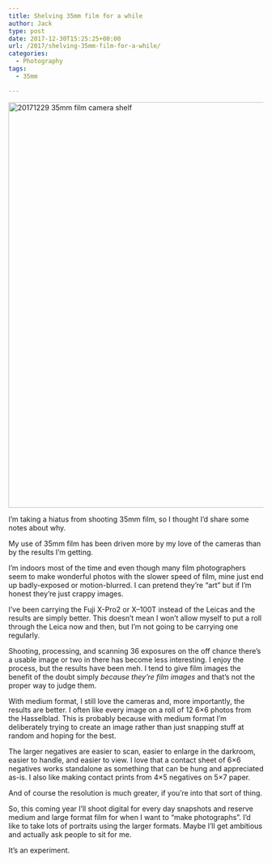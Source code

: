 ```yaml
---
title: Shelving 35mm film for a while
author: Jack
type: post
date: 2017-12-30T15:25:25+00:00
url: /2017/shelving-35mm-film-for-a-while/
categories:
  - Photography
tags:
  - 35mm

---
```

<img src="https://jack.baty.net/wp-content/uploads/2017/12/20171229_35mm-film-camera-shelf.jpg" alt="20171229 35mm film camera shelf" title="20171229_35mm film camera shelf.jpg" border="0" width="1200" height="800" />

I&#8217;m taking a hiatus from shooting 35mm film, so I thought I&#8217;d share some notes about why.

My use of 35mm film has been driven more by my love of the cameras than by the results I&#8217;m getting.

I&#8217;m indoors most of the time and even though many film photographers seem to make wonderful photos with the slower speed of film, mine just end up badly-exposed or motion-blurred. I can pretend they&#8217;re &#8220;art&#8221; but if I&#8217;m honest they&#8217;re just crappy images.

I&#8217;ve been carrying the Fuji X-Pro2 or X&#8211;100T instead of the Leicas and the results are simply better. This doesn&#8217;t mean I won&#8217;t allow myself to put a roll through the Leica now and then, but I&#8217;m not going to be carrying one regularly.

Shooting, processing, and scanning 36 exposures on the off chance there&#8217;s a usable image or two in there has become less interesting. I enjoy the process, but the results have been meh. I tend to give film images the benefit of the doubt simply _because they&#8217;re film images_ and that&#8217;s not the proper way to judge them.

With medium format, I still love the cameras and, more importantly, the results are better. I often like every image on a roll of 12 6&#215;6 photos from the Hasselblad. This is probably because with medium format I&#8217;m deliberately trying to create an image rather than just snapping stuff at random and hoping for the best.

The larger negatives are easier to scan, easier to enlarge in the darkroom, easier to handle, and easier to view. I love that a contact sheet of 6&#215;6 negatives works standalone as something that can be hung and appreciated as-is. I also like making contact prints from 4&#215;5 negatives on 5&#215;7 paper.

And of course the resolution is much greater, if you&#8217;re into that sort of thing.

So, this coming year I&#8217;ll shoot digital for every day snapshots and reserve medium and large format film for when I want to &#8220;make photographs&#8221;. I&#8217;d like to take lots of portraits using the larger formats. Maybe I&#8217;ll get ambitious and actually ask people to sit for me.

It&#8217;s an experiment.
